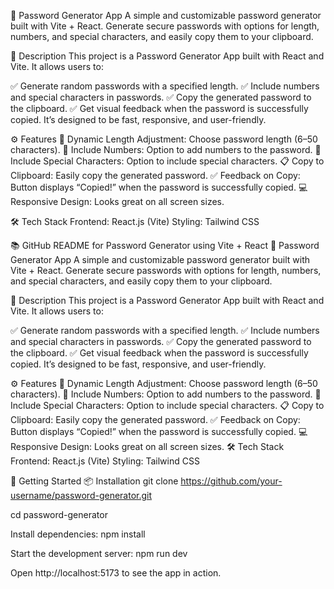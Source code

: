 🚀 Password Generator App
A simple and customizable password generator built with Vite + React. Generate secure passwords with options for length, numbers, and special characters, and easily copy them to your clipboard.

📝 Description
This project is a Password Generator App built with React and Vite. It allows users to:

✅ Generate random passwords with a specified length.
✅ Include numbers and special characters in passwords.
✅ Copy the generated password to the clipboard.
✅ Get visual feedback when the password is successfully copied.
It’s designed to be fast, responsive, and user-friendly.

⚙️ Features
🎯 Dynamic Length Adjustment: Choose password length (6–50 characters).
🔢 Include Numbers: Option to add numbers to the password.
🔣 Include Special Characters: Option to include special characters.
📋 Copy to Clipboard: Easily copy the generated password.
✅ Feedback on Copy: Button displays “Copied!” when the password is successfully copied.
💻 Responsive Design: Looks great on all screen sizes.

🛠️ Tech Stack
Frontend: React.js (Vite)
Styling: Tailwind CSS


📚 GitHub README for Password Generator using Vite + React
🚀 Password Generator App
A simple and customizable password generator built with Vite + React. Generate secure passwords with options for length, numbers, and special characters, and easily copy them to your clipboard.

📝 Description
This project is a Password Generator App built with React and Vite. It allows users to:

✅ Generate random passwords with a specified length.
✅ Include numbers and special characters in passwords.
✅ Copy the generated password to the clipboard.
✅ Get visual feedback when the password is successfully copied.
It’s designed to be fast, responsive, and user-friendly.

⚙️ Features
🎯 Dynamic Length Adjustment: Choose password length (6–50 characters).
🔢 Include Numbers: Option to add numbers to the password.
🔣 Include Special Characters: Option to include special characters.
📋 Copy to Clipboard: Easily copy the generated password.
✅ Feedback on Copy: Button displays “Copied!” when the password is successfully copied.
💻 Responsive Design: Looks great on all screen sizes.
🛠️ Tech Stack
Frontend: React.js (Vite)
Styling: Tailwind CSS



🚀 Getting Started
📦 Installation
git clone https://github.com/your-username/password-generator.git

cd password-generator


Install dependencies:
npm install


Start the development server:
npm run dev

Open http://localhost:5173 to see the app in action.
